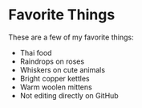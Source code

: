 # Favorite Things

These are a few of my favorite things:

- Thai food
- Raindrops on roses
- Whiskers on cute animals
- Bright copper kettles
- Warm woolen mittens
- Not editing directly on GitHub
